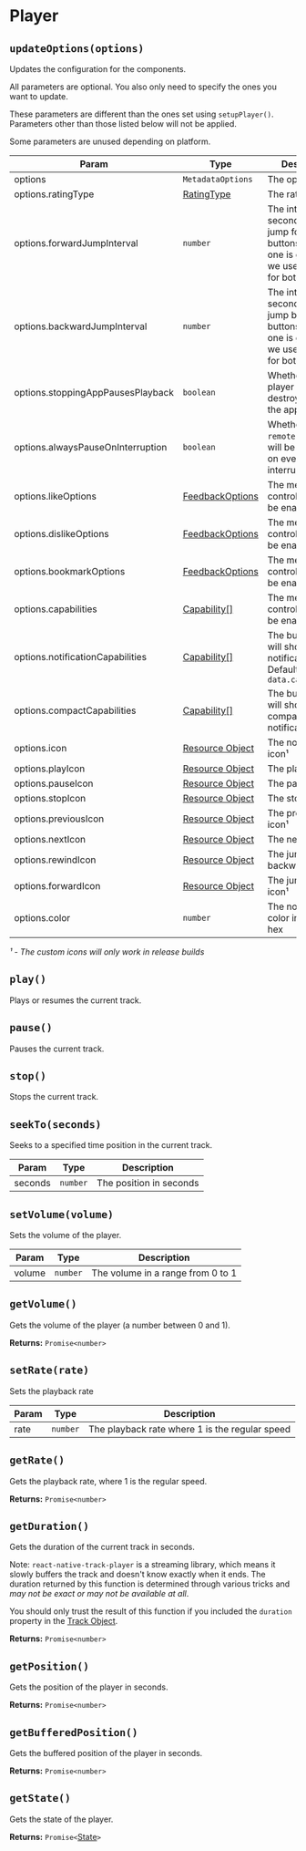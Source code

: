 # Player

## `updateOptions(options)`

Updates the configuration for the components.

All parameters are optional. You also only need to specify the ones you want to update.

These parameters are different than the ones set using `setupPlayer()`. Parameters other than those listed below will not be applied.

Some parameters are unused depending on platform.

| Param                             | Type                                       | Description                                                                                                  | Android | iOS | Windows |
| --------------------------------- | ------------------------------------------ | ------------------------------------------------------------------------------------------------------------ | :-----: | :-: | :-----: |
| options                           | `MetadataOptions`                          | The options                                                                                                  |
| options.ratingType                | [RatingType](../constants/rating.md)       | The rating type                                                                                              |   ✅    | ❌  |   ❌    |
| options.forwardJumpInterval       | `number`                                   | The interval in seconds for the jump forward buttons (if only one is given then we use that value for both)  |   ✅    | ✅  |   ❌    |
| options.backwardJumpInterval      | `number`                                   | The interval in seconds for the jump backward buttons (if only one is given then we use that value for both) |   ✅    | ✅  |   ✅    |
| options.stoppingAppPausesPlayback | `boolean`                                  | Whether the player will be destroyed when the app closes                                                     |   ✅    | ❌  |   ❌    |
| options.alwaysPauseOnInterruption | `boolean`                                  | Whether the `remote-duck` event will be triggered on every interruption                                      |   ✅    | ❌  |   ❌    |
| options.likeOptions               | [FeedbackOptions](../objects/feedback.md)  | The media controls that will be enabled                                                                      |   ❌    | ✅  |   ❌    |
| options.dislikeOptions            | [FeedbackOptions](../objects/feedback.md)  | The media controls that will be enabled                                                                      |   ❌    | ✅  |   ❌    |
| options.bookmarkOptions           | [FeedbackOptions](../objects/feedback.md)  | The media controls that will be enabled                                                                      |   ❌    | ✅  |   ❌    |
| options.capabilities              | [Capability[]](../constants/capability.md) | The media controls that will be enabled                                                                      |   ✅    | ✅  |   ✅    |
| options.notificationCapabilities  | [Capability[]](../constants/capability.md) | The buttons that it will show in the notification. Defaults to `data.capabilities`                           |   ✅    | ❌  |   ❌    |
| options.compactCapabilities       | [Capability[]](../constants/capability.md) | The buttons that it will show in the compact notification                                                    |   ✅    | ❌  |   ❌    |
| options.icon                      | [Resource Object](../objects/resource.md)  | The notification icon¹                                                                                       |   ✅    | ❌  |   ❌    |
| options.playIcon                  | [Resource Object](../objects/resource.md)  | The play icon¹                                                                                               |   ✅    | ❌  |   ❌    |
| options.pauseIcon                 | [Resource Object](../objects/resource.md)  | The pause icon¹                                                                                              |   ✅    | ❌  |   ❌    |
| options.stopIcon                  | [Resource Object](../objects/resource.md)  | The stop icon¹                                                                                               |   ✅    | ❌  |   ❌    |
| options.previousIcon              | [Resource Object](../objects/resource.md)  | The previous icon¹                                                                                           |   ✅    | ❌  |   ❌    |
| options.nextIcon                  | [Resource Object](../objects/resource.md)  | The next icon¹                                                                                               |   ✅    | ❌  |   ❌    |
| options.rewindIcon                | [Resource Object](../objects/resource.md)  | The jump backward icon¹                                                                                      |   ✅    | ❌  |   ❌    |
| options.forwardIcon               | [Resource Object](../objects/resource.md)  | The jump forward icon¹                                                                                       |   ✅    | ❌  |   ❌    |
| options.color                     | `number`                                   | The notification color in an ARGB hex                                                                        |   ✅    | ❌  |   ❌    |

_¹ - The custom icons will only work in release builds_

## `play()`

Plays or resumes the current track.

## `pause()`

Pauses the current track.

## `stop()`

Stops the current track.

## `seekTo(seconds)`

Seeks to a specified time position in the current track.

| Param   | Type     | Description             |
| ------- | -------- | ----------------------- |
| seconds | `number` | The position in seconds |

## `setVolume(volume)`

Sets the volume of the player.

| Param  | Type     | Description                       |
| ------ | -------- | --------------------------------- |
| volume | `number` | The volume in a range from 0 to 1 |

## `getVolume()`

Gets the volume of the player (a number between 0 and 1).

**Returns:** `Promise<number>`

## `setRate(rate)`

Sets the playback rate

| Param | Type     | Description                                    |
| ----- | -------- | ---------------------------------------------- |
| rate  | `number` | The playback rate where 1 is the regular speed |

## `getRate()`

Gets the playback rate, where 1 is the regular speed.

**Returns:** `Promise<number>`

## `getDuration()`

Gets the duration of the current track in seconds.

Note: `react-native-track-player` is a streaming library, which means it slowly buffers the track and doesn't know exactly when it ends.
The duration returned by this function is determined through various tricks and _may not be exact or may not be available at all_.

You should only trust the result of this function if you included the `duration` property in the [Track Object](../objects/track.md).

**Returns:** `Promise<number>`

## `getPosition()`

Gets the position of the player in seconds.

**Returns:** `Promise<number>`

## `getBufferedPosition()`

Gets the buffered position of the player in seconds.

**Returns:** `Promise<number>`

## `getState()`

Gets the state of the player.

**Returns:** `Promise<`[State](../constants/state.md)`>`
